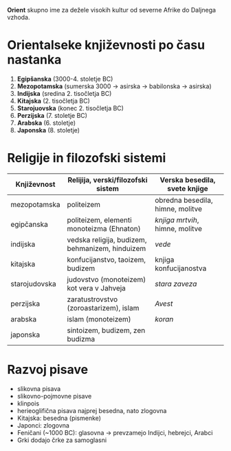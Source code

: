 **Orient** skupno ime za dežele visokih kultur od severne Afrike do Daljnega vzhoda.
# Orientalseke književnosti po času nastanka
1. **Egipšanska** (3000-4. stoletje BC)
2. **Mezopotamska** (sumerska 3000 → asirska → babilonska → asirska)
3. **Indijska** (sredina 2. tisočletja BC)
4. **Kitajska** (2. tisočletja BC)
5. **Starojuovska** (konec 2. tisočletja BC)
6. **Perzijska** (7. stoletje BC)
7. **Arabska** (6. stoletje)
8. **Japonska** (8. stoletje)
# Religije in filozofski sistemi
| Književnost   | Relijija, verski/filozofski sistem              | Verska besedila, svete knjige    |
| ------------- | ----------------------------------------------- | -------------------------------- |
| mezopotamska  | politeizem                                      | obredna besedila, himne, molitve |
| egipčanska    | politeizem, elementi monoteizma (Ehnaton)       | *knjiga mrtvih*, himne, molitve  |
| indijska      | vedska religija, budizem, behmanizem, hinduizem | *vede*                           |
| kitajska      | konfucijanstvo, taoizem, budizem                | knjiga konfucijanostva           |
| starojudovska | judovstvo (monoteizem) kot vera v Jahveja       | *stara zaveza*                   |
| perzijska     | zaratustrovstvo (zoroastarizem), islam          | *Avest*                          |
| arabska       | islam (monoteizem)                              | *koran*                          |
| japonska      | sintoizem, budizem, zen budizma                 |                                  |
# Razvoj pisave
- slikovna pisava
- slikovno-pojmovne pisave
- klinpois
- herieoglifična pisava najprej besedna, nato zlogovna
- Kitajska: besedna (pismenke)
- Japonci: zlogovna
- Feničani (~1000 BC): glasovna → prevzamejo Indijci, hebrejci, Arabci
- Grki dodajo črke za samoglasni